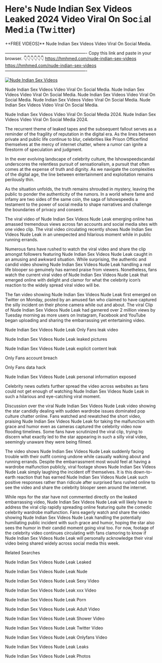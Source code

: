 # Here's Nude Indian Sex Videos Leaked 2024 Video Viral On Soc𝚒al Med𝚒a (Tw𝚒tter)

++FREE VIDEOS]** Nude Indian Sex Videos Video Viral On Social Media.

———————————————————-
Copy this link and paste in your browser.
👇👇👇👇👇👇
https://hmhmed.com/nude-indian-sex-videos
https://hmhmed.com/nude-indian-sex-videos
———————————————————-

[![Nude Indian Sex Videos](https://i.imgur.com/dJHk4Zq.gif)](https://hmhmed.com/nude-indian-sex-videos)

Nude Indian Sex Videos Video Viral On Social Media. Nude Indian Sex Videos Video Viral On Social Media. Nude Indian Sex Videos Video Viral On Social Media. Nude Indian Sex Videos Video Viral On Social Media. Nude Indian Sex Videos Video Viral On Social Media.

Nude Indian Sex Videos Video Viral On Social Media 2024. Nude Indian Sex Videos Video Viral On Social Media 2024.

The recurrent theme of leaked tapes and the subsequent fallout serves as a reminder of the fragility of reputation in the digital era. As the lines between private and public life continue to blur, celebrities like Prison Officerfind themselves at the mercy of internet chatter, where a rumor can ignite a firestorm of speculation and judgment.

In the ever evolving landscape of celebrity culture, the Ishowspeedscandal underscores the relentless pursuit of sensationalism, a pursuit that often comes at the expense of truth and dignity. As we navigate the complexities of the digital age, the line between entertainment and exploitation remains perilously thin.

As the situation unfolds, the truth remains shrouded in mystery, leaving the public to ponder the authenticity of the rumors. In a world where fame and infamy are two sides of the same coin, the saga of Ishowspeedis a testament to the power of social media to shape narratives and challenge the boundaries of privacy and consent.

The viral video of Nude Indian Sex Videos Nude Leak emerging online has amassed tremendous views across fan accounts and social media sites with one video clip. The viral video circulating recently shows Nude Indian Sex Videos Nude Leak in an unexpected and hilarious moment while in public running errands.

Numerous fans have rushed to watch the viral video and share the clip amongst followers featuring Nude Indian Sex Videos Nude Leak caught in an amusing and awkward situation. While surprising, the authentic and candid video showing Nude Indian Sex Videos Nude Leak handling a real life blooper so genuinely has earned praise from viewers. Nonetheless, fans watch the current viral video of Nude Indian Sex Videos Nude Leak that emerged online with delight and clamor for what the celebrity icon’s reaction to the widely spread viral video will be.

The fan video showing Nude Indian Sex Videos Nude Leak first emerged on Twitter on Monday, posted by an amused fan who claimed to have captured the silly incident on their phone camera while out and about. The viral Clip of Nude Indian Sex Videos Nude Leak had garnered over 2 million views by Tuesday morning as more users on Instagram, Facebook and YouTube began uploading and sharing the embarrassing yet entertaining video.

Nude Indian Sex Videos Nude Leak Only Fans leak video

Nude Indian Sex Videos Nude Leak leaked pictures

Nude Indian Sex Videos Nude Leak explicit content leak

Only Fans account breach

Only Fans data hack

Nude Indian Sex Videos Nude Leak personal information exposed

Celebrity news outlets further spread the video across websites as fans could not get enough of watching Nude Indian Sex Videos Nude Leak in such a hilarious and eye-catching viral moment.

Discussion over the viral Nude Indian Sex Videos Nude Leak video showing the star candidly dealing with sudden wardrobe issues dominated pop culture chatter online. Fans watched and rewatched the short video, praising Nude Indian Sex Videos Nude Leak for taking the malfunction with grace and humor even as cameras captured the celebrity video now flooding timelines. Some fans have scrutinized the viral clip, trying to discern what exactly led to the star appearing in such a silly viral video, seemingly unaware they were being filmed.

The video shows Nude Indian Sex Videos Nude Leak suddenly facing trouble with their outfit coming undone while casually walking about and running errands. Despite the embarrassment most would feel at having a wardrobe malfunction publicly, viral footage shows Nude Indian Sex Videos Nude Leak simply laughing the incident off themselves. It is this down-to-earth reaction that has earned Nude Indian Sex Videos Nude Leak such positive responses rather than ridicule after surprised fans rushed online to see the video and share the celebrity blooper seen around the internet.

While reps for the star have not commented directly on the leaked embarrassing video, Nude Indian Sex Videos Nude Leak will likely have to address the viral clip rapidly spreading online featuring quite the comedic celebrity wardrobe malfunction. Fans eagerly watch and share the video showing Nude Indian Sex Videos Nude Leak handling the potentially humiliating public incident with such grace and humor, hoping the star also sees the humor in their candid moment going viral too. For now, footage of the celebrity video continues circulating with fans clamoring to know if Nude Indian Sex Videos Nude Leak will personally acknowledge their viral video being shared widely across social media this week.

Related Searches

Nude Indian Sex Videos Nude Leak Leaked

Nude Indian Sex Videos Nude Leak Nude

Nude Indian Sex Videos Nude Leak Sexy Video

Nude Indian Sex Videos Nude Leak xxx Video

Nude Indian Sex Videos Nude Leak Porn

Nude Indian Sex Videos Nude Leak Adult Video

Nude Indian Sex Videos Nude Leak Shower Video

Nude Indian Sex Videos Nude Leak Twitter Video

Nude Indian Sex Videos Nude Leak Onlyfans Video

Nude Indian Sex Videos Nude Leak Leaks

Nude Indian Sex Videos Nude Leak Photos